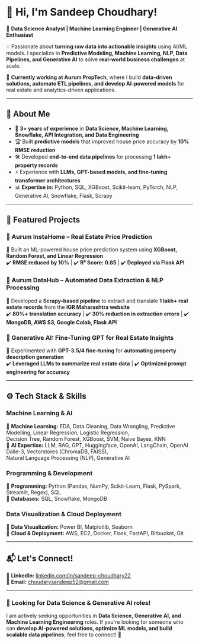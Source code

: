 # 👋 Hi, I'm Sandeep Choudhary!  
🚀 **Data Science Analyst | Machine Learning Engineer | Generative AI Enthusiast**  

💡 Passionate about **turning raw data into actionable insights** using AI/ML models. I specialize in **Predictive Modeling, Machine Learning, NLP, Data Pipelines, and Generative AI** to solve **real-world business challenges** at scale.  

📍 **Currently working at Aurum PropTech**, where I build **data-driven solutions, automate ETL pipelines, and develop AI-powered models** for real estate and analytics-driven applications.  

---

## 🔬 About Me  
- 🎯 **3+ years of experience** in **Data Science, Machine Learning, Snowflake, API Integration, and Data Engineering**  
- 🏆 Built **predictive models** that improved house price accuracy by **10% RMSE reduction**  
- 🛠️ Developed **end-to-end data pipelines** for processing **1 lakh+ property records**  
- ⚡ Experience with **LLMs, GPT-based models, and fine-tuning transformer architectures**  
- 📊 **Expertise in:** Python, SQL, XGBoost, Scikit-learn, PyTorch, NLP, Generative AI, Snowflake, Flask, Scrapy  

---

## 🔗 Featured Projects  
### 📌 Aurum InstaHome – Real Estate Price Prediction  
🏡 Built an ML-powered house price prediction system using **XGBoost, Random Forest, and Linear Regression**  
✔️ **RMSE reduced by 10%** | ✔️ **R² Score: 0.85** | ✔️ **Deployed via Flask API**  

### 📌 Aurum DataHub – Automated Data Extraction & NLP Processing  
📄 Developed a **Scrapy-based pipeline** to extract and translate **1 lakh+ real estate records** from the **IGR Maharashtra website**  
✔️ **80%+ translation accuracy** | ✔️ **30% reduction in extraction errors** | ✔️ **MongoDB, AWS S3, Google Colab, Flask API**  

### 📌 Generative AI: Fine-Tuning GPT for Real Estate Insights  
🤖 Experimented with **GPT-3.5/4 fine-tuning** for **automating property description generation**  
✔️ **Leveraged LLMs to summarize real estate data** | ✔️ **Optimized prompt engineering for accuracy**  

---

## ⚙️ Tech Stack & Skills  
### **Machine Learning & AI**  
🔹 **Machine Learning:** EDA, Data Cleaning, Data Wrangling, Predictive Modelling, Linear Regression, Logistic Regression,  
Decision Tree, Random Forest, XGBoost, SVM, Naive Bayes, KNN  
🔹 **AI Expertise:** LLM, RAG, GPT, Huggingface, OpenAI, LangChain, OpenAI Dalle-3, Vectorstores (ChromaDB, FAISS),  
Natural Language Processing (NLP), Generative AI  

### **Programming & Development**  
🔹 **Programming:** Python (Pandas, NumPy, Scikit-Learn, Flask, PySpark, Streamlit, Regex), SQL  
🔹 **Databases:** SQL, Snowflake, MongoDB  

### **Data Visualization & Cloud Deployment**  
🔹 **Data Visualization:** Power BI, Matplotlib, Seaborn  
🔹 **Cloud & Deployment:** AWS, EC2, Docker, Flask, FastAPI, Bitbucket, Git  

---

## 📬 Let's Connect!  
💼 **LinkedIn:** [linkedin.com/in/sandeep-choudhary22](https://www.linkedin.com/in/sandeep-choudhary22/)  
📧 **Email:** [choudarysandeep52@gmail.com](mailto:choudarysandeep52@gmail.com)  

---

### 👀 Looking for Data Science & Generative AI roles!  
I am actively seeking opportunities in **Data Science, Generative AI, and Machine Learning Engineering** roles. If you're looking for someone who can **develop AI-powered solutions, optimize ML models, and build scalable data pipelines**, feel free to connect! 🚀  
